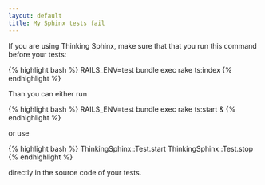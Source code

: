 ```yaml
---
layout: default
title: My Sphinx tests fail
---
```


If you are using Thinking Sphinx, make sure that that you run this command before your tests:

{% highlight bash %}
RAILS_ENV=test bundle exec rake ts:index
{% endhighlight %}

Than you can either run

{% highlight bash %}
RAILS_ENV=test bundle exec rake ts:start &
{% endhighlight %}

or use

{% highlight bash %}
ThinkingSphinx::Test.start
ThinkingSphinx::Test.stop
{% endhighlight %}

directly in the source code of your tests.

